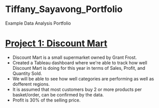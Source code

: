 # Tiffany_Sayavong_Portfolio
Example Data Analysis Portfolio

# [Project 1: Discount Mart](https://public.tableau.com/views/Project_1_DiscountMartSales/Dashboard1?:language=en-US&:display_count=n&:origin=viz_share_link)
* Discount Mart is a small supermarket owned by Grant Frost.
* Created a Tableau dashboard where we're able to track how well Discount Mart is doing for this year in terms of Sales, Profit, and Quantity Sold.
* We will be able to see how well categories are performing as well as dofferent regions.
* It is assumed that most customers buy 2 or more products per basket/order, can be confirmed by the data.
* Profit is 30% of the selling price. 


